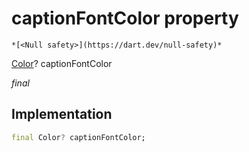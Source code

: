 


# captionFontColor property




    *[<Null safety>](https://dart.dev/null-safety)*


[Color](https://api.flutter.dev/flutter/dart-ui/Color-class.html)? captionFontColor
  
_final_






## Implementation

```dart
final Color? captionFontColor;


```







